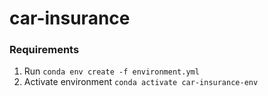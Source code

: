# car-insurance

### Requirements

1.  Run `conda env create -f environment.yml`
2. Activate environment `conda activate car-insurance-env`


